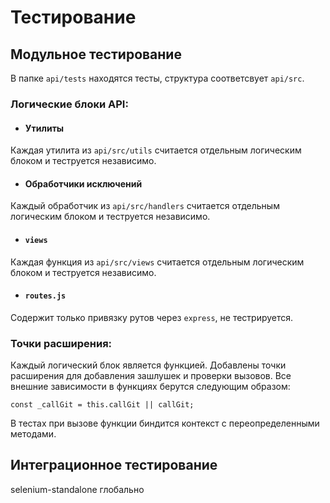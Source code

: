 # Тестирование

## Модульное тестирование

В папке `api/tests` находятся тесты, структура соответсвует `api/src`.

### Логические блоки API:

* #### Утилиты

Каждая утилита из `api/src/utils` считается отдельным логическим блоком и теструется независимо.

* #### Обработчики исключений

Каждый обработчик из `api/src/handlers` считается отдельным логическим блоком и теструется независимо.

* #### `views`

Каждая функция из `api/src/views` считается отдельным логическим блоком и теструется независимо.

* #### `routes.js`

Содержит только привязку рутов через `express`, не тестрируется.

### Точки расширения:

Каждый логический блок является функцией. Добавлены точки расширения для добавления зашлушек и проверки вызовов.
Все внешние зависимости в функциях берутся следующим образом:

`
    const _callGit = this.callGit || callGit;
`

В тестах при вызове функции биндится контекст с переопределенными методами.

## Интеграционное тестирование

selenium-standalone глобально